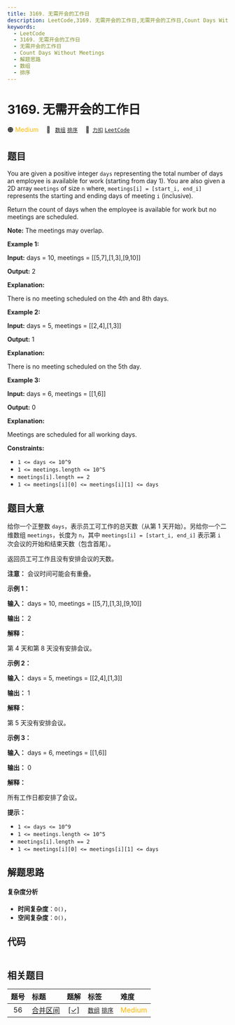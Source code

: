 ```yaml
---
title: 3169. 无需开会的工作日
description: LeetCode,3169. 无需开会的工作日,无需开会的工作日,Count Days Without Meetings,解题思路,数组,排序
keywords:
  - LeetCode
  - 3169. 无需开会的工作日
  - 无需开会的工作日
  - Count Days Without Meetings
  - 解题思路
  - 数组
  - 排序
---
```


# 3169. 无需开会的工作日

🟠 <font color=#ffb800>Medium</font>&emsp; 🔖&ensp; [`数组`](/tag/array.md) [`排序`](/tag/sorting.md)&emsp; 🔗&ensp;[`力扣`](https://leetcode.cn/problems/count-days-without-meetings) [`LeetCode`](https://leetcode.com/problems/count-days-without-meetings)

## 题目

You are given a positive integer `days` representing the total number of days
an employee is available for work (starting from day 1). You are also given a
2D array `meetings` of size `n` where, `meetings[i] = [start_i, end_i]`
represents the starting and ending days of meeting `i` (inclusive).

Return the count of days when the employee is available for work but no
meetings are scheduled.

**Note:** The meetings may overlap.



**Example 1:**

**Input:** days = 10, meetings = [[5,7],[1,3],[9,10]]

**Output:** 2

**Explanation:**

There is no meeting scheduled on the 4th and 8th days.

**Example 2:**

**Input:** days = 5, meetings = [[2,4],[1,3]]

**Output:** 1

**Explanation:**

There is no meeting scheduled on the 5th day.

**Example 3:**

**Input:** days = 6, meetings = [[1,6]]

**Output:** 0

**Explanation:**

Meetings are scheduled for all working days.



**Constraints:**

  * `1 <= days <= 10^9`
  * `1 <= meetings.length <= 10^5`
  * `meetings[i].length == 2`
  * `1 <= meetings[i][0] <= meetings[i][1] <= days`


## 题目大意

给你一个正整数 `days`，表示员工可工作的总天数（从第 1 天开始）。另给你一个二维数组 `meetings`，长度为 `n`，其中
`meetings[i] = [start_i, end_i]` 表示第 `i` 次会议的开始和结束天数（包含首尾）。

返回员工可工作且没有安排会议的天数。

**注意：** 会议时间可能会有重叠。



**示例 1：**

**输入：** days = 10, meetings = [[5,7],[1,3],[9,10]]

**输出：** 2

**解释：**

第 4 天和第 8 天没有安排会议。

**示例 2：**

**输入：** days = 5, meetings = [[2,4],[1,3]]

**输出：** 1

**解释：**

第 5 天没有安排会议。

**示例 3：**

**输入：** days = 6, meetings = [[1,6]]

**输出：** 0

**解释：**

所有工作日都安排了会议。



**提示：**

  * `1 <= days <= 10^9`
  * `1 <= meetings.length <= 10^5`
  * `meetings[i].length == 2`
  * `1 <= meetings[i][0] <= meetings[i][1] <= days`


## 解题思路

#### 复杂度分析

- **时间复杂度**：`O()`，
- **空间复杂度**：`O()`，

## 代码

```javascript

```

## 相关题目

<!-- prettier-ignore -->
| 题号 | 标题 | 题解 | 标签 | 难度 |
| :------: | :------ | :------: | :------ | :------ |
| 56 | [合并区间](https://leetcode.com/problems/merge-intervals) | [[✓]](/problem/0056.md) |  [`数组`](/tag/array.md) [`排序`](/tag/sorting.md) | <font color=#ffb800>Medium</font> |